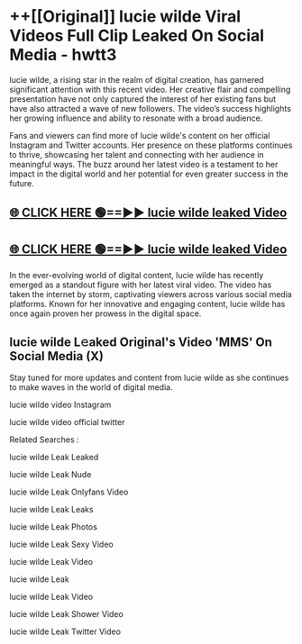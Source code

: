 # ++[[Original]] lucie wilde Viral Videos Full Clip Leaked On Social Media - hwtt3<br>

lucie wilde, a rising star in the realm of digital creation, has garnered significant attention with this recent video. Her creative flair and compelling presentation have not only captured the interest of her existing fans but have also attracted a wave of new followers. The video’s success highlights her growing influence and ability to resonate with a broad audience.

Fans and viewers can find more of lucie wilde's content on her official Instagram and Twitter accounts. Her presence on these platforms continues to thrive, showcasing her talent and connecting with her audience in meaningful ways. The buzz around her latest video is a testament to her impact in the digital world and her potential for even greater success in the future.


## [🌐 CLICK HERE 🟢==►► lucie wilde leaked Video ](https://onlyclips.site?title=lucie_wilde&ref=git)

## [🌐 CLICK HERE 🟢==►► lucie wilde leaked Video ](https://onlyclips.site?title=lucie_wilde&ref=git)


In the ever-evolving world of digital content, lucie wilde has recently emerged as a standout figure with her latest viral video. The video has taken the internet by storm, captivating viewers across various social media platforms. Known for her innovative and engaging content, lucie wilde has once again proven her prowess in the digital space.



## lucie wilde L𝚎aked Original's Video 'MMS' On Social Media (X)


Stay tuned for more updates and content from lucie wilde as she continues to make waves in the world of digital media.

lucie wilde video Instagram

lucie wilde video official twitter


Related Searches :

lucie wilde Leak Leaked

lucie wilde Leak Nude

lucie wilde Leak Onlyfans Video

lucie wilde Leak Leaks

lucie wilde Leak Photos

lucie wilde Leak Sexy Video

lucie wilde Leak Video

lucie wilde Leak

lucie wilde Leak Video

lucie wilde Leak Shower Video

lucie wilde Leak Twitter Video

